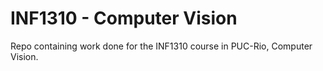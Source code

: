 # INF1310 - Computer Vision
Repo containing work done for the INF1310 course in PUC-Rio, Computer Vision.
